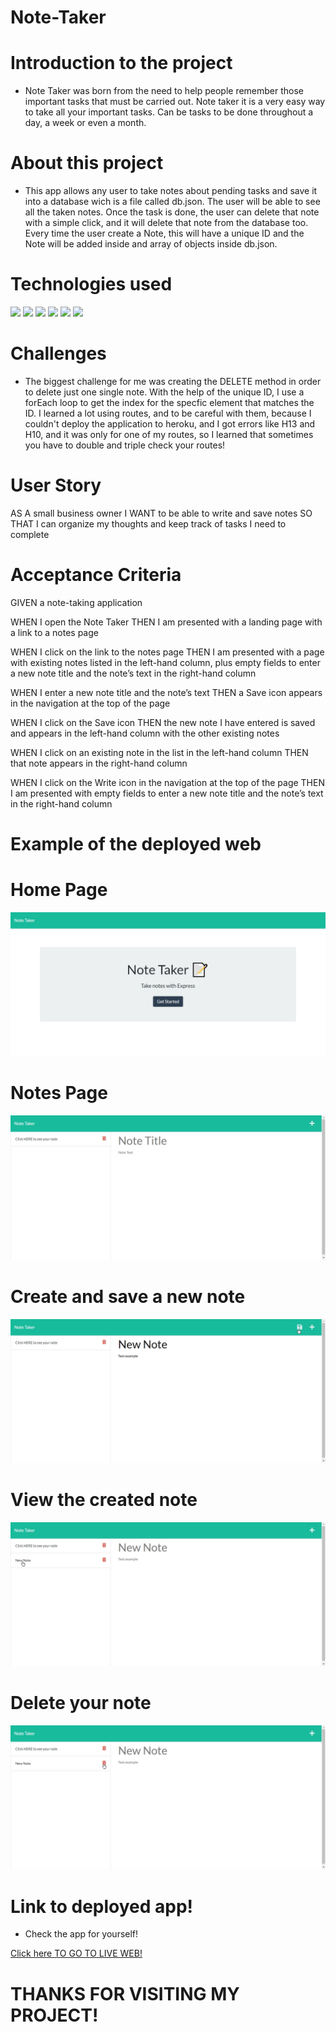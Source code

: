 # Note-Taker


# Introduction to the project
* Note Taker was born from the need to help people remember those important tasks that must be carried out. Note taker it is a very easy way to take all your important tasks. Can be tasks to be done throughout a day, a week or even a month.
# About this project 
* This app allows any user to take notes about pending tasks and save it into a database wich is a file called db.json. The user will be able to see all the taken notes. Once the task is done, the user can delete that note with a simple click, and it will delete that note from the database too.
Every time the user create a Note, this will have a unique ID and the Note will be added inside and array of objects inside db.json.


# Technologies used
<div style="display=flex flex-row flex-wrap">
<img src="https://img.shields.io/badge/-HTML-e34f26?logo=html5&logoColor=fff">
<img src="https://img.shields.io/badge/-JavaScript-F7DF1E?logo=javascript&logoColor=fff">
<img src="https://img.shields.io/badge/-CSS-1572B6?logo=css3&logoColor=fff">
<img src="https://img.shields.io/badge/-Bootstrap-7952B3?logo=bootstrap&logoColor=fff">
<img src="https://img.shields.io/badge/-Node.js-339933?logo=node.js&logoColor=fff">
<img src="https://img.shields.io/badge/-GitHub-181717?logo=github&logoColor=fff">
</div>

# Challenges
* The biggest challenge for me was creating the DELETE method in order to delete just one single note. With the help of the unique ID, I use a forEach loop to get the index for the specfic element that matches the ID. 
I learned a lot using routes, and to be careful with them, because I couldn't deploy the application to heroku, and I got errors like H13 and H10, and it was only for one of my routes, so I learned that sometimes you have to double and triple check your routes!


# User Story 
AS A small business owner
I WANT to be able to write and save notes
SO THAT I can organize my thoughts and keep track of tasks I need to complete
# Acceptance Criteria

GIVEN a note-taking application

WHEN I open the Note Taker
THEN I am presented with a landing page with a link to a notes page

WHEN I click on the link to the notes page
THEN I am presented with a page with existing notes listed in the left-hand column, plus empty fields to enter a new note title and the note’s text in the right-hand column

WHEN I enter a new note title and the note’s text
THEN a Save icon appears in the navigation at the top of the page

WHEN I click on the Save icon
THEN the new note I have entered is saved and appears in the left-hand column with the other existing notes

WHEN I click on an existing note in the list in the left-hand column
THEN that note appears in the right-hand column

WHEN I click on the Write icon in the navigation at the top of the page
THEN I am presented with empty fields to enter a new note title and the note’s text in the right-hand column


# Example of the deployed web
# Home Page
!['Note taker home page'](./assets/screenshots/homePage.jpg)

# Notes Page
!['Note taker home page'](./assets/screenshots/noteTaker.jpg)

# Create and save a new note
!['Note taker home page'](./assets/screenshots/saveNote.jpg)

# View the created note
!['Note taker home page'](./assets/screenshots/viewNote.jpg)

# Delete your note
!['Note taker home page'](./assets/screenshots/deleteNote.jpg)

# Link to deployed app!
* Check the app for yourself! 
<div><a href="https://blooming-anchorage-79721.herokuapp.com/" target="_blank">Click here TO GO TO LIVE WEB!</a></div>

# THANKS FOR VISITING MY PROJECT!